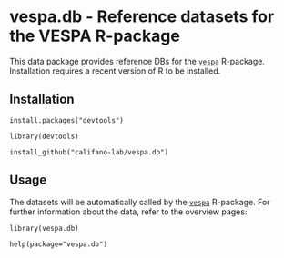 # vespa.db - Reference datasets for the VESPA R-package

This data package provides reference DBs for the [``vespa``](https://github.com/califano-lab/vespa) R-package. Installation requires a recent version of R to be installed.

## Installation
```
install.packages("devtools")

library(devtools)

install_github("califano-lab/vespa.db")
```

## Usage
The datasets will be automatically called by the [``vespa``](https://github.com/califano-lab/vespa) R-package. For further information about the data, refer to the overview pages:

```
library(vespa.db)

help(package="vespa.db")
```
